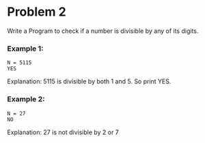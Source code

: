 # Problem 2
Write a Program to check if a number is divisible by any of its digits.

### Example 1:
```
N = 5115
YES
```
Explanation: 5115 is divisible by both 1 and 5.
So print YES.

### Example 2:
```
N = 27
NO
```
Explanation: 27 is not divisible by 2 or 7